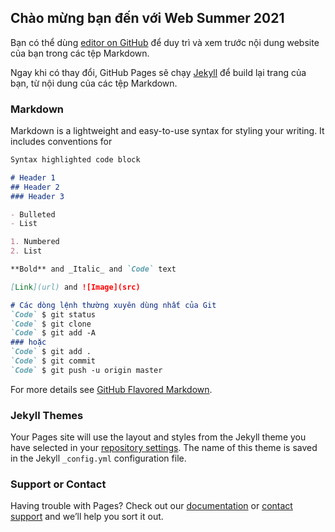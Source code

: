 ## Chào mừng bạn đến với Web Summer 2021

Bạn có thể dùng [editor on GitHub](https://github.com/domaitrang/summerweb2021/edit/master/README.md) để duy trì và xem trước nội dung website của bạn trong các tệp Markdown.

Ngay khi có thay đổi, GitHub Pages sẽ chạy [Jekyll](https://jekyllrb.com/) để build lại trang của bạn, từ nội dung của các tệp Markdown.

### Markdown

Markdown is a lightweight and easy-to-use syntax for styling your writing. It includes conventions for

```markdown
Syntax highlighted code block

# Header 1
## Header 2
### Header 3

- Bulleted
- List

1. Numbered
2. List

**Bold** and _Italic_ and `Code` text

[Link](url) and ![Image](src)
```
```markdown
# Các dòng lệnh thường xuyên dùng nhất của Git
`Code` $ git status
`Code` $ git clone
`Code` $ git add -A
### hoặc
`Code` $ git add .
`Code` $ git commit 
`Code` $ git push -u origin master
```

For more details see [GitHub Flavored Markdown](https://guides.github.com/features/mastering-markdown/).

### Jekyll Themes

Your Pages site will use the layout and styles from the Jekyll theme you have selected in your [repository settings](https://github.com/domaitrang/summerweb2021/settings/pages). The name of this theme is saved in the Jekyll `_config.yml` configuration file.

### Support or Contact

Having trouble with Pages? Check out our [documentation](https://docs.github.com/categories/github-pages-basics/) or [contact support](https://support.github.com/contact) and we’ll help you sort it out.
